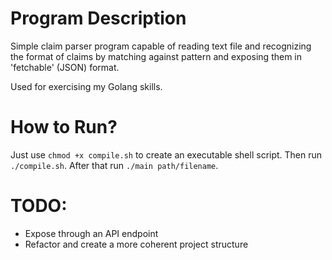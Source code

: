 # Program Description
Simple claim parser program capable of reading text file and recognizing the format of claims by matching against pattern and exposing them in 'fetchable' (JSON) format.

Used for exercising my Golang skills.

# How to Run?
Just use `chmod +x compile.sh` to create an executable shell script.
Then run `./compile.sh`.
After that run `./main path/filename`.

# TODO:
 * Expose through an API endpoint
 * Refactor and create a more coherent project structure